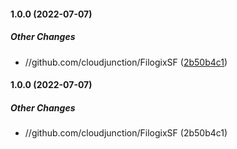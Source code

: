 #### 1.0.0 (2022-07-07)

##### Other Changes

* //github.com/cloudjunction/FilogixSF ([2b50b4c1](https://github.com/CloudJunctionTeam/FilogixSF/commit/2b50b4c1a9a84435bc51430d28d9484c9b3ffd45))

#### 1.0.0 (2022-07-07)

##### Other Changes

* //github.com/cloudjunction/FilogixSF (2b50b4c1)

